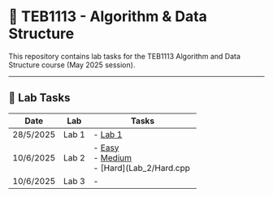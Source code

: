 # 📘 TEB1113 - Algorithm & Data Structure

This repository contains lab tasks for the TEB1113 Algorithm and Data Structure course (May 2025 session).

---

## 📅 Lab Tasks

| Date       | Lab   | Tasks                                                                 |
|------------|--------|-----------------------------------------------------------------------|
| 28/5/2025  | Lab 1 | - [Lab 1](lab_1_DSA.cpp) |
| 10/6/2025  | Lab 2 | - [Easy](lab_2/easy/Rotating_Matrix.cpp)<br> - [Medium](lab_2/normal/Searching.cpp)<br> - [Hard](Lab_2/Hard.cpp |
| 10/6/2025  | Lab 3 | -  |


